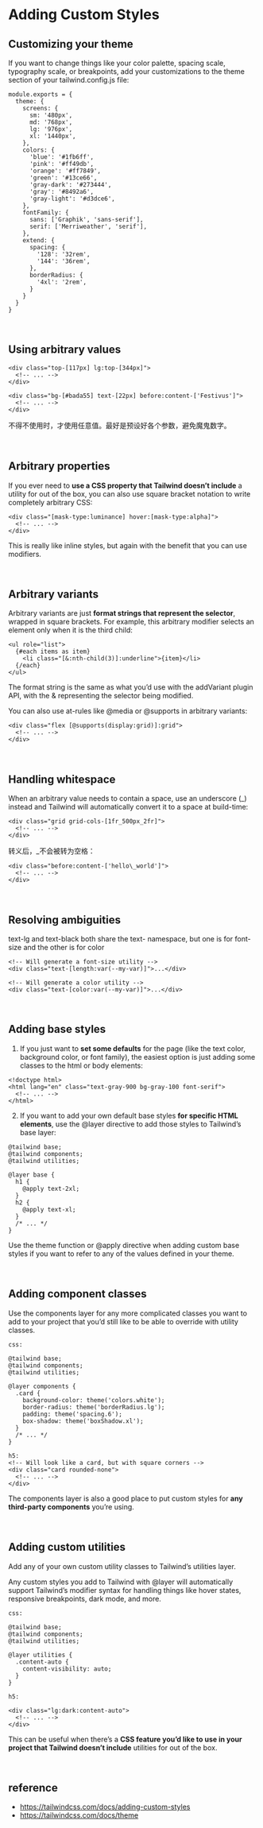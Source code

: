 # Adding Custom Styles

## Customizing your theme
If you want to change things like your color palette, spacing scale, typography scale, or breakpoints, 
add your customizations to the theme section of your tailwind.config.js file:
```
module.exports = {
  theme: {
    screens: {
      sm: '480px',
      md: '768px',
      lg: '976px',
      xl: '1440px',
    },
    colors: {
      'blue': '#1fb6ff',
      'pink': '#ff49db',
      'orange': '#ff7849',
      'green': '#13ce66',
      'gray-dark': '#273444',
      'gray': '#8492a6',
      'gray-light': '#d3dce6',
    },
    fontFamily: {
      sans: ['Graphik', 'sans-serif'],
      serif: ['Merriweather', 'serif'],
    },
    extend: {
      spacing: {
        '128': '32rem',
        '144': '36rem',
      },
      borderRadius: {
        '4xl': '2rem',
      }
    }
  }
}
```

<br>

## Using arbitrary values
```
<div class="top-[117px] lg:top-[344px]">
  <!-- ... -->
</div>

<div class="bg-[#bada55] text-[22px] before:content-['Festivus']">
  <!-- ... -->
</div>
```
不得不使用时，才使用任意值。最好是预设好各个参数，避免魔鬼数字。

<br>

## Arbitrary properties
If you ever need to <strong>use a CSS property that Tailwind doesn’t include</strong> a utility for out of the box, 
you can also use square bracket notation to write completely arbitrary CSS:
```
<div class="[mask-type:luminance] hover:[mask-type:alpha]">
  <!-- ... -->
</div>
```
This is really like inline styles, but again with the benefit that you can use modifiers.

<br>

## Arbitrary variants
Arbitrary variants are just <strong>format strings that represent the selector</strong>, wrapped in square brackets. 
For example, this arbitrary modifier selects an element only when it is the third child:
```
<ul role="list">
  {#each items as item}
    <li class="[&:nth-child(3)]:underline">{item}</li>
  {/each}
</ul>
```
The format string is the same as what you’d use with the addVariant plugin API, 
with the & representing the selector being modified.

You can also use at-rules like @media or @supports in arbitrary variants:
```
<div class="flex [@supports(display:grid)]:grid">
  <!-- ... -->
</div>
```

<br>

## Handling whitespace
When an arbitrary value needs to contain a space, use an underscore (_) instead and Tailwind will automatically convert it to a space at build-time:
```
<div class="grid grid-cols-[1fr_500px_2fr]">
  <!-- ... -->
</div>
```
转义后，_不会被转为空格：
```
<div class="before:content-['hello\_world']">
  <!-- ... -->
</div>
```

<br>

## Resolving ambiguities
text-lg and text-black both share the text- namespace, but one is for font-size and the other is for color
```
<!-- Will generate a font-size utility -->
<div class="text-[length:var(--my-var)]">...</div>

<!-- Will generate a color utility -->
<div class="text-[color:var(--my-var)]">...</div>
```

<br>


## Adding base styles
1. If you just want to <strong>set some defaults</strong> for the page (like the text color, background color, or font family), 
the easiest option is just adding some classes to the html or body elements:
```
<!doctype html>
<html lang="en" class="text-gray-900 bg-gray-100 font-serif">
  <!-- ... -->
</html>
```

2. If you want to add your own default base styles <strong>for specific HTML elements</strong>, 
use the @layer directive to add those styles to Tailwind’s base layer:
```
@tailwind base;
@tailwind components;
@tailwind utilities;

@layer base {
  h1 {
    @apply text-2xl;
  }
  h2 {
    @apply text-xl;
  }
  /* ... */
}
```
Use the theme function or @apply directive when adding custom base styles 
if you want to refer to any of the values defined in your theme.

<br>

## Adding component classes
Use the components layer for any more complicated classes you want to add to your project 
that you’d still like to be able to override with utility classes.
```
css:

@tailwind base;
@tailwind components;
@tailwind utilities;

@layer components {
  .card {
    background-color: theme('colors.white');
    border-radius: theme('borderRadius.lg');
    padding: theme('spacing.6');
    box-shadow: theme('boxShadow.xl');
  }
  /* ... */
}

h5:
<!-- Will look like a card, but with square corners -->
<div class="card rounded-none">
  <!-- ... -->
</div>
```
The components layer is also a good place to put custom styles for <strong>any third-party components</strong> you’re using.

<br>

## Adding custom utilities
Add any of your own custom utility classes to Tailwind’s utilities layer.

Any custom styles you add to Tailwind with @layer will automatically support Tailwind’s modifier syntax 
for handling things like hover states, responsive breakpoints, dark mode, and more.
```
css:

@tailwind base;
@tailwind components;
@tailwind utilities;

@layer utilities {
  .content-auto {
    content-visibility: auto;
  }
}

h5:

<div class="lg:dark:content-auto">
  <!-- ... -->
</div>
```
This can be useful when there’s a 
<strong>CSS feature you’d like to use in your project that Tailwind doesn’t include</strong> utilities for out of the box.

<br>

## reference
- https://tailwindcss.com/docs/adding-custom-styles
- https://tailwindcss.com/docs/theme
